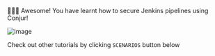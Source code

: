 🎉🎉🎉 Awesome! You have learnt how to secure Jenkins pipelines using Conjur!

![image](https://user-images.githubusercontent.com/4685314/179661213-5b74a974-aee5-4f99-837f-deb1d92e87af.png)

Check out other tutorials by clicking `SCENARIOS` button below